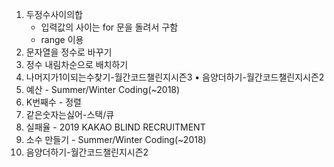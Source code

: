 1. 두정수사이의합 </br>
    * 입력값의 사이는 for 문을 돌려서 구함
    * range 이용
2. 문자열을 정수로 바꾸기
3. 정수 내림차순으로 배치하기
4. 나머지가1이되는수찾기-월간코드챌린지시즌3 • 음양더하기-월간코드챌린지시즌2
5. 예산 - Summer/Winter Coding(~2018)
6. K번째수 - 정렬
7. 같은숫자는싫어-스택/큐
8. 실패율 - 2019 KAKAO BLIND RECRUITMENT
9. 소수 만들기 - Summer/Winter Coding(~2018)
10. 음양더하기-월간코드챌린지시즌2
